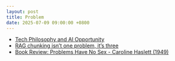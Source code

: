 ```yaml
---
layout: post
title: Problem
date: 2025-07-09 09:00:00 +0800
---
```

- [Tech Philosophy and AI Opportunity](https://stratechery.com/2025/tech-philosophy-and-ai-opportunity/)
- [RAG chunking isn’t one problem, it’s three](https://sgnt.ai/p/rag-trinity/)
- [Book Review: Problems Have No Sex - Caroline Haslett (1949)](https://shkspr.mobi/blog/2025/07/book-review-problems-have-no-sex-caroline-haslett-1949/)
